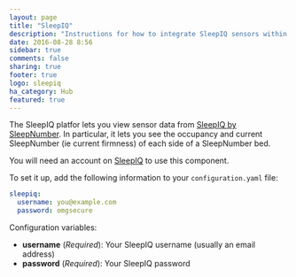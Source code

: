 ```yaml
---
layout: page
title: "SleepIQ"
description: "Instructions for how to integrate SleepIQ sensors within Home Assistant."
date: 2016-08-28 8:56
sidebar: true
comments: false
sharing: true
footer: true
logo: sleepiq
ha_category: Hub
featured: true
---
```


The SleepIQ platfor lets you view sensor data from [SleepIQ by SleepNumber](http://www.sleepnumber.com/sn/en/sleepiq-sleep-tracker).
In particular, it lets you see the occupancy and current SleepNumber (ie current firmness) of each side of a SleepNumber bed.

You will need an account on [SleepIQ](https://sleepiq.sleepnumber.com/) to use this component.

To set it up, add the following information to your `configuration.yaml` file:

```yaml
sleepiq:
  username: you@example.com
  password: omgsecure
```

Configuration variables:

- **username** (*Required*): Your SleepIQ username (usually an email address)
- **password** (*Required*): Your SleepIQ password
